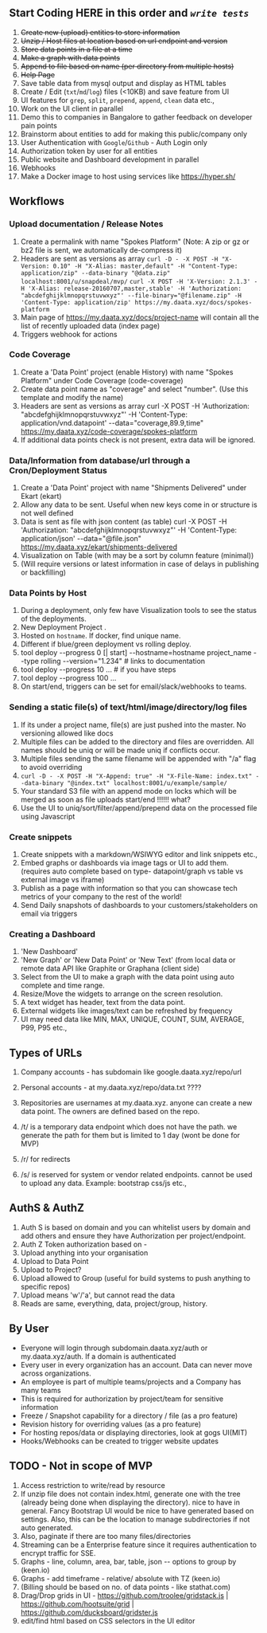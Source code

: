 ## Start Coding HERE in this order and *`write tests`*
1. <s>Create new (upload) entities to store information</s>
1. <s>Unzip / Host files at location based on url endpoint and version</s>
1. <s>Store data points in a file at a time</s>
1. <s>Make a graph with data points</s>
1. <s>Append to file based on name (per directory from multiple hosts)</s>
1. <s>Help Page</s>
1. Save table data from mysql output and display as HTML tables
1. Create / Edit (`txt`/`md`/`log`) files (<10KB) and save feature from UI
1. UI features for `grep`, `split`, `prepend`, `append`, `clean` data etc.,
1. Work on the UI client in parallel
1. Demo this to companies in Bangalore to gather feedback on developer pain points
1. Brainstorm about entities to add for making this public/company only
1. User Authentication with `Google`/`Github` - Auth Login only
1. Authorization token by user for all entities
1. Public website and Dashboard development in parallel
1. Webhooks
1. Make a Docker image to host using services like https://hyper.sh/

## Workflows
### Upload documentation / Release Notes
1. Create a permalink with name "Spokes Platform" (Note: A zip or gz or bz2 file is sent, we automatically de-compress it)
1. Headers are sent as versions as array
  `curl -D - -X POST -H "X-Version: 0.10" -H "X-Alias: master,default" -H "Content-Type: application/zip" --data-binary "@data.zip" localhost:8001/u/snapdeal/mvp/`
  `curl -X POST -H 'X-Version: 2.1.3' -H 'X-Alias: release-20160707,master,stable' -H 'Authorization: "abcdefghijklmnopqrstuvwxyz"' --file-binary="@filename.zip" -H 'Content-Type: application/zip' https://my.daata.xyz/docs/spokes-platform`
1. Main page of https://my.daata.xyz/docs/project-name will contain all the list of recently uploaded data (index page)
1. Triggers webhook for actions

### Code Coverage
1. Create a 'Data Point' project (enable History) with name "Spokes Platform" under Code Coverage (code-coverage)
1. Create data point name as "coverage" and select "number". (Use this template and modify the name)
1. Headers are sent as versions as array
  curl -X POST -H 'Authorization: "abcdefghijklmnopqrstuvwxyz"' -H 'Content-Type: application/vnd.datapoint' --data="coverage,89.9,time" https://my.daata.xyz/code-coverage/spokes-platform
1. If additional data points check is not present, extra data will be ignored.

### Data/Information from database/url through a Cron/Deployment Status
1. Create a 'Data Point' project with name "Shipments Delivered" under Ekart (ekart)
1. Allow any data to be sent. Useful when new keys come in or structure is not well defined
1. Data is sent as file with json content (as table)
  curl -X POST -H 'Authorization: "abcdefghijklmnopqrstuvwxyz"' -H 'Content-Type: application/json' --data="@file.json" https://my.daata.xyz/ekart/shipments-delivered
1. Visualization on Table (with may be a sort by column feature (minimal))
1. (Will require versions or latest information in case of delays in publishing or backfilling)

### Data Points by Host
1. During a deployment, only few have Visualization tools to see the status of the deployments.
1. New Deployment Project .
1. Hosted on `hostname`. If docker, find unique name.
1. Different if blue/green deployment vs rolling deploy.
1. tool deploy --progress 0 [| start] --hostname=hostname project_name --type rolling --version="1.234" # links to documentation
1. tool deploy --progress 10  ... # if you have steps
1. tool deploy --progress 100  ...
1. On start/end, triggers can be set for email/slack/webhooks to teams.

### Sending a static file(s) of text/html/image/directory/log files
1. If its under a project name, file(s) are just pushed into the master. No versioning allowed like docs
1. Multiple files can be added to the directory and files are overridden. All names should be uniq or will be made uniq if conflicts occur.
1. Multiple files sending the same filename will be appended with "/a" flag to avoid overriding
1. `curl -D - -X POST -H "X-Append: true" -H "X-File-Name: index.txt" --data-binary "@index.txt" localhost:8001/u/example/sample/`
1. Your standard S3 file with an append mode on locks which will be merged as soon as file uploads start/end !!!!!! what?
1. Use the UI to uniq/sort/filter/append/prepend data on the processed file using Javascript

### Create snippets
1. Create snippets with a markdown/WSIWYG editor and link snippets etc.,
1. Embed graphs or dashboards via image tags or UI to add them. (requires auto complete based on type- datapoint/graph vs table vs external image vs iframe)
1. Publish as a page with information so that you can showcase tech metrics of your company to the rest of the world!
1. Send Daily snapshots of dashboards to your customers/stakeholders on email via triggers

### Creating a Dashboard
1. 'New Dashboard'
1. 'New Graph' or 'New Data Point' or 'New Text' (from local data or remote data API like Graphite or Graphana (client side)
1. Select from the UI to make a graph with the data point using auto complete and time range.
1. Resize/Move the widgets to arrange on the screen resolution.
1. A text widget has header, text from the data point.
1. External widgets like images/text can be refreshed by frequency
1. UI may need data like MIN, MAX, UNIQUE, COUNT, SUM, AVERAGE, P99, P95 etc.,

## Types of URLs
1. Company accounts - has subdomain like google.daata.xyz/repo/url
1. Personal accounts - at my.daata.xyz/repo/data.txt ????
1. Repositories are usernames at my.daata.xyz. anyone can create a new data point. The owners are defined based on the repo.

1. /t/ is a temporary data endpoint which does not have the path. we generate the path for them but is limited to 1 day (wont be done for MVP)
1. /r/ for redirects
1. /s/ is reserved for system or vendor related endpoints. cannot be used to upload any data. Example: bootstrap css/js etc.,

## AuthS & AuthZ
1. Auth S is based on domain and you can whitelist users by domain and add others and ensure they have Authorization per project/endpoint.
1. Auth Z Token authorization based on -
  1. Upload anything into your organisation
  1. Upload to Data Point
  1. Upload to Project?
  1. Upload allowed to Group (useful for build systems to push anything to specific repos)
  1. Upload means 'w'/'a', but cannot read the data
1. Reads are same, everything, data, project/group, history.

## By User
* Everyone will login through subdomain.daata.xyz/auth or my.daata.xyz/auth. If a domain is authenticated
* Every user in every organization has an account. Data can never move across organizations.
* An employee is part of multiple teams/projects and a Company has many teams
* This is required for authorization by project/team for sensitive information
* Freeze / Snapshot capability for a directory / file (as a pro feature)
* Revision history for overriding values (as a pro feature)
* For hosting repos/data or displaying directories, look at gogs UI(MIT)
* Hooks/Webhooks can be created to trigger website updates

## TODO - Not in scope of MVP
1. Access restriction to write/read by resource
1. If unzip file does not contain index.html, generate one with the tree (already being done when displaying the directory). nice to have in general. Fancy Bootstrap UI would be nice to have generated based on settings. Also, this can be the location to manage subdirectories if not auto generated.
1. Also, paginate if there are too many files/directories
1. Streaming can be a Enterprise feature since it requires authentication to encrypt traffic for SSE.
1. Graphs - line, column, area, bar, table, json -- options to group by (keen.io)
1. Graphs - add timeframe - relative/ absolute with TZ (keen.io)
1. (Billing should be based on no. of data points - like stathat.com)
1. Drag/Drop grids in UI - https://github.com/troolee/gridstack.js | https://github.com/hootsuite/grid | https://github.com/ducksboard/gridster.js
1. edit/find html based on CSS selectors in the UI editor
